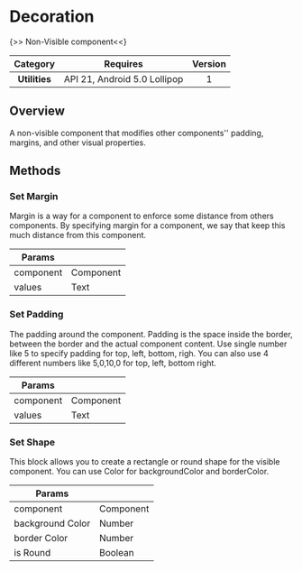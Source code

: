# Decoration

{>> Non-Visible component<<}

| Category | Requires | Version |
|:--------:|:-------:|:--------:|
|**Utilities**|<span class="chip chip-any">API 21, Android 5.0 Lollipop</span>|<span class="chip chip-number">1</span>|

## Overview

A non-visible component that modifies other components'' padding, margins, and other visual properties.

## Methods

### Set Margin

Margin is a way for a component to enforce some distance from others components. By specifying margin for a component, we say that keep this much distance from this component.

<div class="block" ai2-block="method" not-rendered="true" value="%7B%22componentName%22:%20%22Decoration%22,%20%22name%22:%20%22Set%20Margin%22,%20%22output%22:%20false,%20%22param%22:%20%5B%22component%22,%20%22values%22%5D%7D"></div>

| Params | []() |
|--------|------|
|component|<span class="chip chip-component">Component</span>|
|values|<span class="chip chip-text">Text</span>|

### Set Padding

The padding around the component. Padding is the space inside the border, between the border and the actual component content. Use single number like 5 to specify padding for top, left, bottom, righ. You can also use 4 different numbers like 5,0,10,0 for top, left, bottom right.

<div class="block" ai2-block="method" not-rendered="true" value="%7B%22componentName%22:%20%22Decoration%22,%20%22name%22:%20%22Set%20Padding%22,%20%22output%22:%20false,%20%22param%22:%20%5B%22component%22,%20%22values%22%5D%7D"></div>

| Params | []() |
|--------|------|
|component|<span class="chip chip-component">Component</span>|
|values|<span class="chip chip-text">Text</span>|

### Set Shape

This block allows you to create a rectangle or round shape for the visible component. You can use Color for backgroundColor and borderColor.

<div class="block" ai2-block="method" not-rendered="true" value="%7B%22componentName%22:%20%22Decoration%22,%20%22name%22:%20%22Set%20Shape%22,%20%22output%22:%20false,%20%22param%22:%20%5B%22component%22,%20%22background%20Color%22,%20%22border%20Color%22,%20%22is%20Round%22%5D%7D"></div>

| Params | []() |
|--------|------|
|component|<span class="chip chip-component">Component</span>|
|background Color|<span class="chip chip-number">Number</span>|
|border Color|<span class="chip chip-number">Number</span>|
|is Round|<span class="chip chip-boolean">Boolean</span>|

